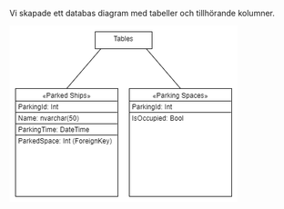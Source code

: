 Vi skapade ett databas diagram med tabeller och tillhörande kolumner.

![](Bilder/Databas%20Diagram.png)
